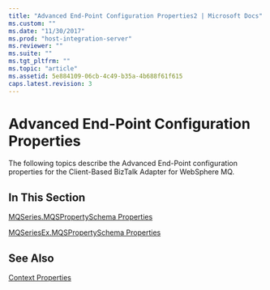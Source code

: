```yaml
---
title: "Advanced End-Point Configuration Properties2 | Microsoft Docs"
ms.custom: ""
ms.date: "11/30/2017"
ms.prod: "host-integration-server"
ms.reviewer: ""
ms.suite: ""
ms.tgt_pltfrm: ""
ms.topic: "article"
ms.assetid: 5e884109-06cb-4c49-b35a-4b688f61f615
caps.latest.revision: 3
---
```

# Advanced End-Point Configuration Properties
The following topics describe the Advanced End-Point configuration properties for the Client-Based BizTalk Adapter for WebSphere MQ.  
  
## In This Section  
 [MQSeries.MQSPropertySchema Properties](../core/mqseries-mqspropertyschema-properties2.md)  
  
 [MQSeriesEx.MQSPropertySchema Properties](../core/mqseriesex-mqspropertyschema-properties2.md)  
  
## See Also  
 [Context Properties](../core/context-properties2.md)